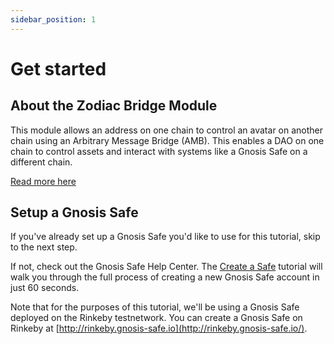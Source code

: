 ```yaml
---
sidebar_position: 1
---
```


# Get started

## About the Zodiac Bridge Module

This module allows an address on one chain to control an avatar on another chain using an Arbitrary Message Bridge (AMB). This enables a DAO on one chain to control assets and interact with systems like a Gnosis Safe on a different chain.

[Read more here](https://github.com/gnosis/zodiac-module-bridge)

## Setup a Gnosis Safe

If you've already set up a Gnosis Safe you'd like to use for this tutorial, skip to the next step.

If not, check out the Gnosis Safe Help Center. The [Create a Safe](https://help.gnosis-safe.io/en/articles/3876461-create-a-safe) tutorial will walk you through the full process of creating a new Gnosis Safe account in just 60 seconds.

Note that for the purposes of this tutorial, we'll be using a Gnosis Safe deployed on the Rinkeby testnetwork. You can create a Gnosis Safe on Rinkeby at [http://rinkeby.gnosis-safe.io](http://rinkeby.gnosis-safe.io/).
